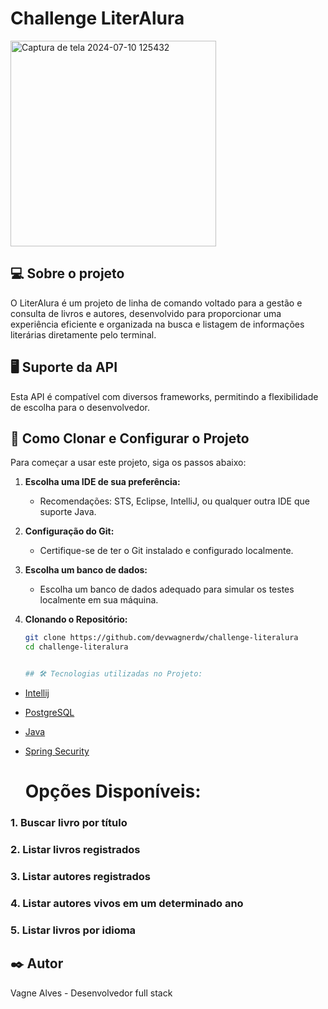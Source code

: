 #  Challenge LiterAlura
<img width="329" alt="Captura de tela 2024-07-10 125432" src="https://github.com/devwagnerdw/challenge-literalura/assets/103940637/d17009da-f6dc-464c-8f13-18aa2f750ee2">

## 💻 Sobre o projeto
O LiterAlura é um projeto de linha de comando voltado para a gestão e consulta de livros e autores, desenvolvido para proporcionar uma experiência eficiente e organizada na busca e listagem de informações literárias diretamente pelo terminal.

## 🖥️ Suporte da API
Esta API é compatível com diversos frameworks, permitindo a flexibilidade de escolha para o desenvolvedor.

## 🚀 Como Clonar e Configurar o Projeto

Para começar a usar este projeto, siga os passos abaixo:
1. **Escolha uma IDE de sua preferência:**
   - Recomendações: STS, Eclipse, IntelliJ, ou qualquer outra IDE que suporte Java.

2. **Configuração do Git:**
   - Certifique-se de ter o Git instalado e configurado localmente.

3. **Escolha um banco de dados:**
   - Escolha um banco de dados adequado para simular os testes localmente em sua máquina.

4. **Clonando o Repositório:**
   ```bash
   git clone https://github.com/devwagnerdw/challenge-literalura 
   cd challenge-literalura


   ## 🛠️ Tecnologias utilizadas no Projeto:

- [Intellij](https://www.jetbrains.com/pt-br/idea/)
- [PostgreSQL](https://www.postgresql.org//)
- [Java](https://www.java.com/pt-BR/)
- [Spring Security](https://start.spring.io/)

  # Opções Disponíveis:

### 1. Buscar livro por título
### 2. Listar livros registrados
### 3. Listar autores registrados
### 4. Listar autores vivos em um determinado ano
### 5. Listar livros por idioma

## ✒️ Autor
Vagne Alves - Desenvolvedor full stack

